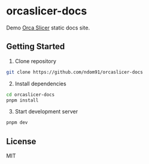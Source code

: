 # orcaslicer-docs

Demo [Orca Slicer](https://orcaslicer.com) static docs site.

## Getting Started

1. Clone repository

```sh
git clone https://github.com/ndom91/orcaslicer-docs
```

2. Install dependencies

```sh
cd orcaslicer-docs
pnpm install
```

3. Start development server

```sh
pnpm dev
```

## License

MIT
